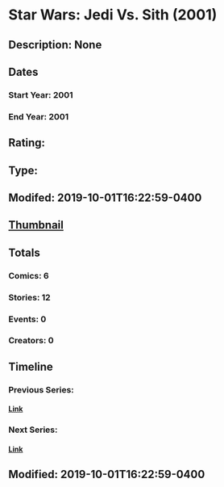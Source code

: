 # Star Wars: Jedi Vs. Sith (2001)
## Description: None
## Dates
### Start Year: 2001
### End Year: 2001
## Rating: 
## Type: 
## Modifed: 2019-10-01T16:22:59-0400
## [Thumbnail](http://i.annihil.us/u/prod/marvel/i/mg/c/10/5d937d5acab31.jpg)
## Totals
### Comics: 6
### Stories: 12
### Events: 0
### Creators: 0
## Timeline
### Previous Series: 
#### [Link]()
### Next Series: 
#### [Link]()
## Modified: 2019-10-01T16:22:59-0400